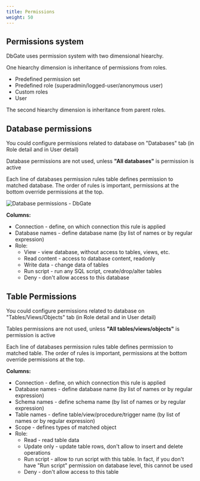 ```yaml
---
title: Permissions
weight: 50
---
```


## Permissions system
DbGate uses permission system with two dimensional hiearchy.

One hiearchy dimension is inheritance of permissions from roles.
- Predefined permission set
- Predefined role (superadmin/logged-user/anonymous user)
- Custom roles
- User

The second hiearchy dimension is inheritance from parent roles.

## Database permissions
You could configure permissions related to database on "Databases" tab (in Role detail and in User detail)

Database permissions are not used, unless **"All databases"** is permission is active

Each line of databases permission rules table defines permission to matched database. The order of rules is important, permissions at the bottom override permissions at the top.

![Database permissions - DbGate](https://media.dbgate.io/img/dbpermissions-light.png)

**Columns:**
* Connection - define, on which connection this rule is applied
* Database names - define database name (by list of names or by regular expression)
* Role:
  * View - view database, without access to tables, views, etc.
  * Read content - access to database content, readonly
  * Write data - change data of tables
  * Run script - run any SQL script, create/drop/alter tables
  * Deny - don't allow access to this database  

## Table Permissions
You could configure permissions related to database on "Tables/Views/Objects" tab (in Role detail and in User detail)

Tables permissions are not used, unless **"All tables/views/objects"** is permission is active

Each line of databases permission rules table defines permission to matched table. The order of rules is important, permissions at the bottom override permissions at the top.

**Columns:**
* Connection - define, on which connection this rule is applied
* Database names - define database name (by list of names or by regular expression)
* Schema names - define schema name (by list of names or by regular expression)
* Table names - define table/view/procedure/trigger name (by list of names or by regular expression)
* Scope - defines types of matched object
* Role:
  * Read - read table data
  * Update only - update table rows, don't allow to insert and delete operations
  * Run script - allow to run script with this table. In fact, if you don't have "Run script" permission on database level, this cannot be used
  * Deny - don't allow access to this table

